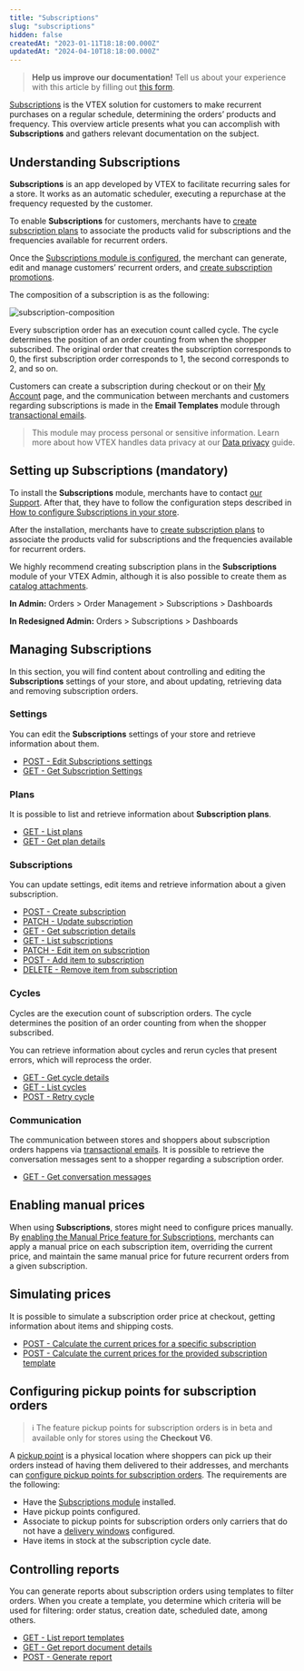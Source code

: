 ```yaml
---
title: "Subscriptions"
slug: "subscriptions"
hidden: false
createdAt: "2023-01-11T18:18:00.000Z"
updatedAt: "2024-04-10T18:18:00.000Z"
---
```


> **Help us improve our documentation!** Tell us about your experience with this article by filling out [this form](https://forms.gle/fQoELRA1yfKDqmAb8).

[Subscriptions](https://help.vtex.com/en/tutorial/how-subscriptions-work--frequentlyAskedQuestions_4453) is the VTEX solution for customers to make recurrent purchases on a regular schedule, determining the orders’ products and frequency. This overview article presents what you can accomplish with **Subscriptions** and gathers relevant documentation on the subject.

## Understanding Subscriptions

**Subscriptions** is an app developed by VTEX to facilitate recurring sales for a store. It works as an automatic scheduler, executing a repurchase at the frequency requested by the customer.

To enable **Subscriptions** for customers, merchants have to [create subscription plans](https://help.vtex.com/en/tutorial/creating-a-subscription-plan--1qGRoFczm98Wgt81f9mUqC) to associate the products valid for subscriptions and the frequencies available for recurrent orders.

Once the [Subscriptions module is configured](#setting-up-subscriptions-mandatory), the merchant can generate, edit and manage customers’ recurrent orders, and [create subscription promotions](https://help.vtex.com/tutorial/creating-a-subscription-promotion--3ROT13HYNeUIv0plDqgNed).

The composition of a subscription is as the following:

![subscription-composition](https://raw.githubusercontent.com/vtexdocs/dev-portal-content/main/docs/guides/Subscriptions/subscriptions-v3-migration-guide-2_51.PNG)

Every subscription order has an execution count called cycle. The cycle determines the position of an order counting from when the shopper subscribed. The original order that creates the subscription corresponds to 0, the first subscription order corresponds to 1, the second corresponds to 2, and so on.

Customers can create a subscription during checkout or on their [My Account](https://help.vtex.com/en/tutorial/how-my-account-works--2BQ3GiqhqGJTXsWVuio3Xh) page, and the communication between merchants and customers regarding subscriptions is made in the **Email Templates** module through [transactional emails](https://help.vtex.com/en/tutorial/transactional-emails-for-subscriptions-orders--2NYHqHMRqZ43Cn6s84ZCB5).

> This module may process personal or sensitive information. Learn more about how VTEX handles data privacy at our [Data privacy](https://developers.vtex.com/docs/guides/data-privacy) guide.

## Setting up Subscriptions (mandatory)

To install the **Subscriptions** module, merchants have to contact [our Support](https://help.vtex.com/support). After that, they have to follow the configuration steps described in [How to configure Subscriptions in your store](https://help.vtex.com/en/tutorial/how-to-configure-subscriptions-in-your-store--1FA9dfE7vJqxBna9Nft5Sj).

After the installation, merchants have to [create subscription plans](https://help.vtex.com/en/tutorial/creating-a-subscription-plan--1qGRoFczm98Wgt81f9mUqC) to associate the products valid for subscriptions and the frequencies available for recurrent orders.

We highly recommend creating subscription plans in the **Subscriptions** module of your VTEX Admin, although it is also possible to create them as [catalog attachments](https://help.vtex.com/tutorial/how-to-create-a-subscription-attachment-via-the-catalog-module--2bUuKyPflA8cOGLv8OvaKK).

**In Admin:** Orders > Order Management > Subscriptions > Dashboards

**In Redesigned Admin:** Orders > Subscriptions > Dashboards

## Managing Subscriptions

In this section, you will find content about controlling and editing the **Subscriptions** settings of your store, and about updating, retrieving data and removing subscription orders.

### Settings

You can edit the **Subscriptions** settings of your store and retrieve information about them.

* [POST - Edit Subscriptions settings](https://developers.vtex.com/docs/api-reference/subscriptions-api-v3#post-/api/rns/settings)
* [GET - Get Subscription Settings](https://developers.vtex.com/docs/api-reference/subscriptions-api-v3#get-/api/rns/settings)

### Plans

It is possible to list and retrieve information about **Subscription plans**.

* [GET - List plans](https://developers.vtex.com/docs/api-reference/subscriptions-api-v3#get-/api/rns/pvt/plans)
* [GET - Get plan details](https://developers.vtex.com/docs/api-reference/subscriptions-api-v3#get-/api/rns/pvt/plans/-id-)

### Subscriptions

You can update settings, edit items and retrieve information about a given subscription.

* [POST - Create subscription](https://developers.vtex.com/docs/api-reference/subscriptions-api-v3#post-/api/rns/pub/subscriptions)
* [PATCH - Update subscription](https://developers.vtex.com/docs/api-reference/subscriptions-api-v3#patch-/api/rns/pub/subscriptions/-id-)
* [GET - Get subscription details](https://developers.vtex.com/docs/api-reference/subscriptions-api-v3#get-/api/rns/pub/subscriptions/-id-)
* [GET - List subscriptions](https://developers.vtex.com/docs/api-reference/subscriptions-api-v3#get-/api/rns/pub/subscriptions)
* [PATCH - Edit item on subscription](https://developers.vtex.com/docs/api-reference/subscriptions-api-v3#patch-/api/rns/pub/subscriptions/-id-/items/-itemId-)
* [POST - Add item to subscription](https://developers.vtex.com/docs/api-reference/subscriptions-api-v3#post-/api/rns/pub/subscriptions/-id-/items)
* [DELETE - Remove item from subscription](https://developers.vtex.com/docs/api-reference/subscriptions-api-v3#delete-/api/rns/pub/subscriptions/-id-/items/-itemId-)

### Cycles

Cycles are the execution count of subscription orders. The cycle determines the position of an order counting from when the shopper subscribed.

You can retrieve information about cycles and rerun cycles that present errors, which will reprocess the order.

* [GET - Get cycle details](https://developers.vtex.com/docs/api-reference/subscriptions-api-v3#get-/api/rns/pub/cycles/-cycleId-)
* [GET - List cycles](https://developers.vtex.com/docs/api-reference/subscriptions-api-v3#get-/api/rns/pub/cycles)
* [POST - Retry cycle](https://developers.vtex.com/docs/api-reference/subscriptions-api-v3#post-/api/rns/pub/cycles/-cycleId-/retry)

### Communication

The communication between stores and shoppers about subscription orders happens via [transactional emails](https://help.vtex.com/en/tutorial/transactional-emails-for-subscription-orders--2NYHqHMRqZ43Cn6s84ZCB5). It is possible to retrieve the conversation messages sent to a shopper regarding a subscription order.

* [GET - Get conversation messages](https://developers.vtex.com/docs/api-reference/subscriptions-api-v3#get-/api/rns/pub/subscriptions/-subscriptionId-/conversation-message)

## Enabling manual prices

When using **Subscriptions**, stores might need to configure prices manually. By [enabling the Manual Price feature for Subscriptions](https://developers.vtex.com/docs/guides/enabling-manual-prices-for-subscriptions-v3#setting-a-manual-price-in-a-subscription-item), merchants can apply a manual price on each subscription item, overriding the current price, and maintain the same manual price for future recurrent orders from a given subscription.

## Simulating prices

It is possible to simulate a subscription order price at checkout, getting information about items and shipping costs.

* [POST - Calculate the current prices for a specific subscription](https://developers.vtex.com/docs/api-reference/subscriptions-api-v3#post-/api/rns/pub/subscriptions/-id-/simulate)
* [POST - Calculate the current prices for the provided subscription template](https://developers.vtex.com/docs/api-reference/subscriptions-api-v3#post-/api/rns/pub/subscriptions/simulate)

## Configuring pickup points for subscription orders

>ℹ️ The feature pickup points for subscription orders is in beta and available only for stores using the **Checkout V6**.

A [pickup point](https://help.vtex.com/en/tutorial/pickup-points--2fljn6wLjn8M4lJHA6HP3R) is a physical location where shoppers can pick up their orders instead of having them delivered to their addresses, and merchants can [configure pickup points for subscription orders](https://help.vtex.com/tutorial/pickup-points-for-subscription-orders-beta--csIqB6iBh4QNIFdEj0nVv). The requirements are the following:

* Have the [Subscriptions module](https://help.vtex.com/en/tutorial/how-to-configure-subscriptions-in-your-store--1FA9dfE7vJqxBna9Nft5Sj) installed.
* Have pickup points configured.
* Associate to pickup points for subscription orders only carriers that do not have a [delivery windows](https://help.vtex.com/pt/tutorial/scheduled-delivery--22g3HAVCGLFiU7xugShOBi) configured.
* Have items in stock at the subscription cycle date.

## Controlling reports

You can generate reports about subscription orders using templates to filter orders. When you create a template, you determine which criteria will be used for filtering: order status, creation date, scheduled date, among others.

* [GET - List report templates](https://developers.vtex.com/docs/api-reference/subscriptions-api-v3#get-/api/rns/pvt/reports)
* [GET - Get report document details](https://developers.vtex.com/docs/api-reference/subscriptions-api-v3#get-/api/rns/pvt/reports/-reportName-/documents/-documentId-)
* [POST - Generate report](https://developers.vtex.com/docs/api-reference/subscriptions-api-v3#post-/api/rns/pvt/reports/-reportName-/documents)
